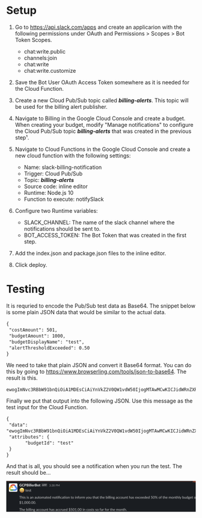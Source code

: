 # Setup

1. Go to https://api.slack.com/apps and create an applicarion with the following permissions under OAuth and Permissions > Scopes > Bot Token Scopes.

    - chat:write.public
    - channels:join
    - chat:write
    - chat:write.customize

2. Save the Bot User OAuth Access Token somewhere as it is needed for the Cloud Function.

3. Create a new Cloud Pub/Sub topic called ***billing-alerts***. This topic will be used for the billing alert publisher.

4. Navigate to Billing in the Google Cloud Console and create a budget. When creating your budget, modify "Manage notifications" to configure the Cloud Pub/Sub topic ***billing-alerts*** that was created in the previous step¹.

5. Navigate to Cloud Functions in the Google Cloud Console and create a new cloud function with the following settings:

    - Name: slack-billing-notification
    - Trigger: Cloud Pub/Sub
    - Topic: ***billing-alerts***
    - Source code: inline editor
    - Runtime: Node.js 10
    - Function to execute: notifySlack

6. Configure two Runtime variables:

    - SLACK_CHANNEL: The name of the slack channel where the notifications should be sent to.
    - BOT_ACCESS_TOKEN: The Bot Token that was created in the first step.

7. Add the index.json and package.json files to the inline editor.

8. Click deploy.

# Testing

It is requried to encode the Pub/Sub test data as Base64. The snippet below is some plain JSON data that would be similar to the actual data.
```
{
 "costAmount": 501,
 "budgetAmount": 1000,
 "budgetDisplayName": "test",
 "alertThresholdExceeded": 0.50
}
```

We need to take that plain JSON and convert it Base64 format. You can do this by going to https://www.browserling.com/tools/json-to-base64. The result is this.
```
ewogImNvc3RBbW91bnQiOiA1MDEsCiAiYnVkZ2V0QW1vdW50IjogMTAwMCwKICJidWRnZXREaXNwbGF5TmFtZSI6ICJ0ZXN0IiwKICJhbGVydFRocmVzaG9sZEV4Y2VlZGVkIjogMC41MAp9
```

Finally we put that output into the following JSON. Use this message as the test input for the Cloud Function.
```
{
 "data": "ewogImNvc3RBbW91bnQiOiA1MDEsCiAiYnVkZ2V0QW1vdW50IjogMTAwMCwKICJidWRnZXREaXNwbGF5TmFtZSI6ICJ0ZXN0IiwKICJhbGVydFRocmVzaG9sZEV4Y2VlZGVkIjogMC41MAp9",
 "attributes": {
       "budgetId": "test"
 }
}
```

And that is all, you should see a notification when you run the test. The result should be...

![alt text](https://github.com/gregnrobinson/slack-gcp-billing-notifier/blob/main/images/slack_notification.png "Slack Example Notification")


